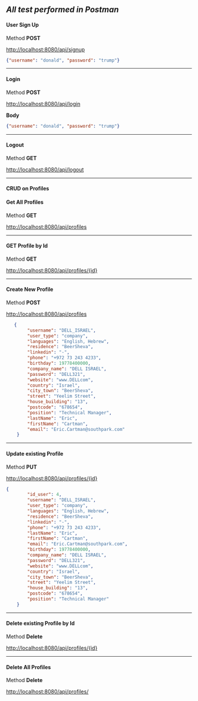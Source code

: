 ## *All test performed in Postman*

#### User Sign Up
Method **POST**


<http://localhost:8080/api/signup>

```json
{"username": "donald", "password": "trump"}
```
***

#### Login
Method **POST**
 
<http://localhost:8080/api/login>

**Body**  

```json
{"username": "donald", "password": "trump"}
```

***

#### Logout

Method **GET**

<http://localhost:8080/api/logout>


***

#### CRUD on Profiles

#### Get All Profiles
Method **GET**

<http://localhost:8080/api/profiles>

***

#### GET Profile by Id
Method **GET**

<http://localhost:8080/api/profiles/{id}>

***

#### Create New Profile
Method  **POST**
 
<http://localhost:8080/api/profiles>

```json
   {
        "username": "DELL_ISRAEL",
        "user_type": "company",
        "languages": "English, Hebrew",
        "residence": "BeerSheva",
        "linkedin": "-",
        "phone": "+972 73 243 4233",
        "birthday": 19778400000,
        "company_name": "DELL ISRAEL",
        "password": "DELL321",
        "website": "www.DELLcom",
        "country": "Israel",
        "city_town": "BeerSheva",
        "street": "Yeelim Street",
        "house_building": "13",
        "postcode": "678654",
        "position": "Technical Manager",
        "lastName": "Eric",
        "firstName": "Cartman",
        "email": "Eric.Cartman@southpark.com"
    }
```
 
***

#### Update existing Profile
Method **PUT**

<http://localhost:8080/api/profiles/{id}>

```json
{
        "id_user": 4,
        "username": "DELL_ISRAEL",
        "user_type": "company",
        "languages": "English, Hebrew",
        "residence": "BeerSheva",
        "linkedin": "-",
        "phone": "+972 73 243 4233",
        "lastName": "Eric",
        "firstName": "Cartman",
        "email": "Eric.Cartman@southpark.com",
        "birthday": 19778400000,
        "company_name": "DELL ISRAEL",
        "password": "DELL321",
        "website": "www.DELLcom",
        "country": "Israel",
        "city_town": "BeerSheva",
        "street": "Yeelim Street",
        "house_building": "13",
        "postcode": "678654",
        "position": "Technical Manager"
    }

```
    
***    
    
#### Delete existing Profile by Id
Method **Delete**

<http://localhost:8080/api/profiles/{id}>

***

#### Delete All Profiles
Method **Delete**

<http://localhost:8080/api/profiles/>
